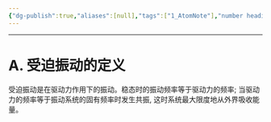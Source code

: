 ```yaml
---
{"dg-publish":true,"aliases":[null],"tags":["1_AtomNote"],"number headings":"auto, first-level 1, max 6, A.1.","Created-Date":"2023-04-03 14:21:55","Modified-Date":"2024-04-18 11:53:29","permalink":"/A01_Lessons/Aa05_大学物理/受迫振动/","dgPassFrontmatter":true}
---
```


---

# A. 受迫振动的定义

受迫振动是在驱动力作用下的振动。稳态时的振动频率等于驱动力的频率; 当驱动力的频率等于振动系统的固有频率时发生共振, 这时系统最大限度地从外界吸收能量。






